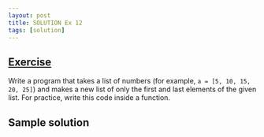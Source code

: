 ```yaml
---
layout: post
title: SOLUTION Ex 12
tags: [solution]
---
```



## [Exercise](http://practicepython.blogspot.com/2014/04/list-ends.html)

Write a program that takes a list of numbers (for example, `a = [5, 10, 15, 20, 25]`) and makes a new list of only the first and last elements of the given list. For practice, write this code inside a function.

## Sample solution

<script src="https://gist.github.com/anonymous/c3b1ff3420bc3bd68c4d.js"></script>